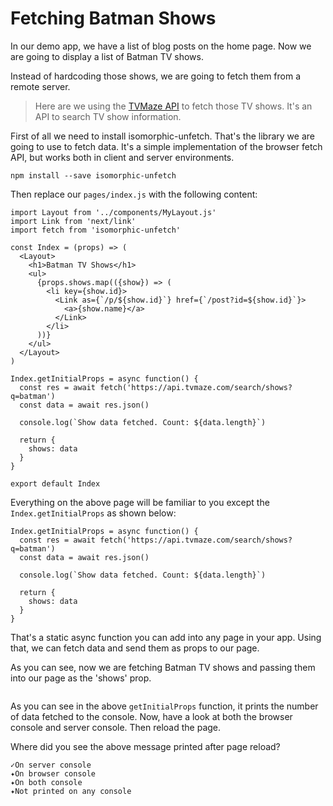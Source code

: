 # Fetching Batman Shows

In our demo app, we have a list of blog posts on the home page. Now we are going to display a list of Batman TV shows.

Instead of hardcoding those shows, we are going to fetch them from a remote server.

> Here are we using the [TVMaze API](http://www.tvmaze.com/api) to fetch those TV shows.
> It's an API to search TV show information.

First of all we need to install isomorphic-unfetch. That's the library we are going to use to fetch data. It's a simple implementation of the browser fetch API, but works both in client and server environments.

```
npm install --save isomorphic-unfetch
```

Then replace our `pages/index.js` with the following content:

```
import Layout from '../components/MyLayout.js'
import Link from 'next/link'
import fetch from 'isomorphic-unfetch'

const Index = (props) => (
  <Layout>
    <h1>Batman TV Shows</h1>
    <ul>
      {props.shows.map(({show}) => (
        <li key={show.id}>
          <Link as={`/p/${show.id}`} href={`/post?id=${show.id}`}>
            <a>{show.name}</a>
          </Link>
        </li>
      ))}
    </ul>
  </Layout>
)

Index.getInitialProps = async function() {
  const res = await fetch('https://api.tvmaze.com/search/shows?q=batman')
  const data = await res.json()

  console.log(`Show data fetched. Count: ${data.length}`)

  return {
    shows: data
  }
}

export default Index
```

Everything on the above page will be familiar to you except the `Index.getInitialProps` as shown below:

```
Index.getInitialProps = async function() {
  const res = await fetch('https://api.tvmaze.com/search/shows?q=batman')
  const data = await res.json()

  console.log(`Show data fetched. Count: ${data.length}`)

  return {
    shows: data
  }
}
```

That's a static async function you can add into any page in your app. Using that, we can fetch data and send them as props to our page.

As you can see, now we are fetching Batman TV shows and passing them into our page as the 'shows' prop.

<img src="https://cloud.githubusercontent.com/assets/50838/26300128/de007dd6-3efa-11e7-9084-6ba7ff10774b.png" alt="">

As you can see in the above `getInitialProps` function, it prints the number of data fetched to the console.
Now, have a look at both the browser console and server console.
Then reload the page.

Where did you see the above message printed after page reload?

```
✓On server console
✦On browser console
✦On both console
✦Not printed on any console
```